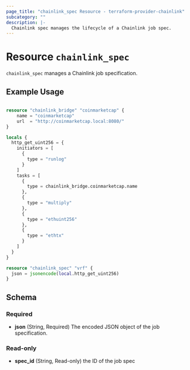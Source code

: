 ```yaml
---
page_title: "chainlink_spec Resource - terraform-provider-chainlink"
subcategory: ""
description: |-
  Chainlink spec manages the lifecycle of a Chainlink job spec.
---
```


# Resource `chainlink_spec`

`chainlink_spec` manages a Chainlink job specification.

## Example Usage

```terraform

resource "chainlink_bridge" "coinmarketcap" {
    name = "coinmarketcap"
    url  = "http://coinmarketcap.local:8080/"
}

locals {
  http_get_uint256 = {
    initiators = [
      {
        type = "runlog"
      }
    ]
    tasks = [
      {
        type = chainlink_bridge.coinmarketcap.name
      },
      {
        type = "multiply"
      },
      {
        type = "ethuint256"
      },
      {
        type = "ethtx"
      }
    ]
  }
}

resource "chainlink_spec" "vrf" {
  json = jsonencode(local.http_get_uint256)
}

```

## Schema

### Required

- **json** (String, Required) The encoded JSON object of the job specification.

### Read-only

- **spec_id** (String, Read-only) the ID of the job spec

